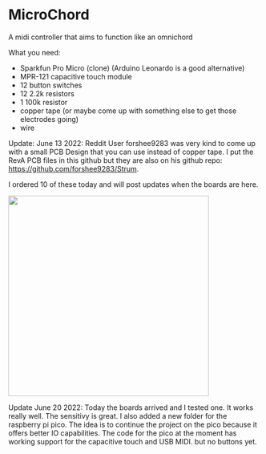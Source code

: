 # MicroChord
A midi controller that aims to function like an omnichord

What you need:

- Sparkfun Pro Micro (clone) (Arduino Leonardo is a good alternative)
- MPR-121 capacitive touch module
- 12 button switches
- 12 2.2k resistors
- 1 100k resistor
- copper tape (or maybe come up with something else to get those electrodes going)
- wire

Update: June 13 2022:
Reddit User forshee9283 was very kind to come up with a small PCB Design that you can use instead of copper tape.
I put the RevA PCB files in this github but they are also on his github repo: https://github.com/forshee9283/Strum.

I ordered 10 of these today and will post updates when the boards are here.

<img src="https://user-images.githubusercontent.com/42961161/173309362-fab22a5c-d46b-4f1f-8e31-f69920780756.png" style="width:400px;">


Update June 20 2022:
Today the boards arrived and I tested one. It works really well. The sensitivy is great.
I also added a new folder for the raspberry pi pico. The idea is to continue the project on the pico because it offers better IO capabilities.
The code for the pico at the moment has working support for the capacitive touch and USB MIDI. but no buttons yet.
